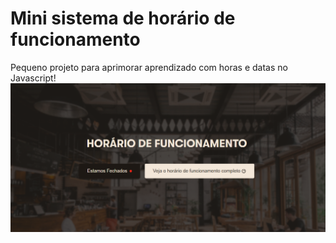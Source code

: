 # Mini sistema de horário de funcionamento 
Pequeno projeto para aprimorar aprendizado com horas e datas no Javascript!
![enter image description here](https://github.com/alexmuniz96/todayilearned/blob/master/openingHours/img/print-horario.png?raw=true)



